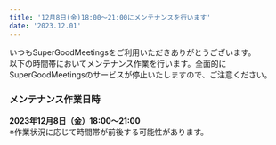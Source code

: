 ```yaml
---
title: '12月8日(金)18:00～21:00にメンテナンスを行います'
date: '2023.12.01'
---
```


いつもSuperGoodMeetingsをご利用いただきありがとうございます。<br>
以下の時間帯においてメンテナンス作業を行います。全面的にSuperGoodMeetingsのサービスが停止いたしますので、ご注意ください。

### メンテナンス作業日時
**2023年12月8日（金）18:00～21:00**<br>
※作業状況に応じて時間帯が前後する可能性があります。
